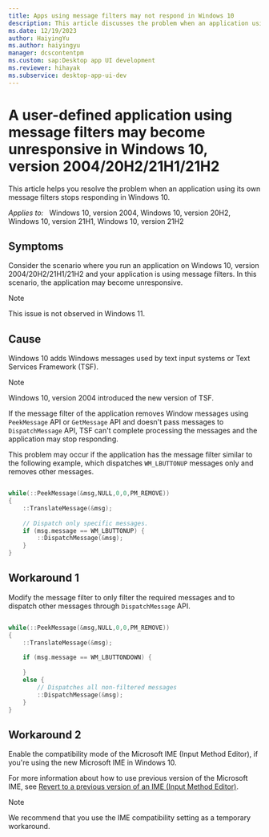 ```yaml
---
title: Apps using message filters may not respond in Windows 10
description: This article discusses the problem when an application using its own message filters stops responding in Windows 10.
ms.date: 12/19/2023
author: HaiyingYu
ms.author: haiyingyu
manager: dcscontentpm
ms.custom: sap:Desktop app UI development
ms.reviewer: hihayak
ms.subservice: desktop-app-ui-dev
---
```


# A user-defined application using message filters may become unresponsive in Windows 10, version 2004/20H2/21H1/21H2

This article helps you resolve the problem when an application using its own message filters stops responding in Windows 10.

_Applies to:_ &nbsp; Windows 10, version 2004, Windows 10, version 20H2, Windows 10, version 21H1, Windows 10, version 21H2

## Symptoms

Consider the scenario where you run an application on Windows 10, version 2004/20H2/21H1/21H2 and your application is using message filters.
In this scenario, the application may become unresponsive.

> [!NOTE]
> This issue is not observed in Windows 11.

## Cause

Windows 10 adds Windows messages used by text input systems or Text Services Framework (TSF).

> [!NOTE]
> Windows 10, version 2004 introduced the new version of TSF.

If the message filter of the application removes Window messages using `PeekMessage` API or `GetMessage` API and doesn't pass messages to `DispatchMessage` API, TSF can't complete processing the messages and the application may stop responding.

This problem may occur if the application has the message filter similar to the following example, which dispatches `WM_LBUTTONUP` messages only and removes other messages.

```cpp

while(::PeekMessage(&msg,NULL,0,0,PM_REMOVE))
{
    ::TranslateMessage(&msg);
    
    // Dispatch only specific messages.
    if (msg.message == WM_LBUTTONUP) {
        ::DispatchMessage(&msg);
    }
}

```

## Workaround 1

Modify the message filter to only filter the required messages and to dispatch other messages through `DispatchMessage` API.

```cpp

while(::PeekMessage(&msg,NULL,0,0,PM_REMOVE))
{
    ::TranslateMessage(&msg);
    
    if (msg.message == WM_LBUTTONDOWN) {
    
    }
    else {
        // Dispatches all non-filtered messages
        ::DispatchMessage(&msg);
    }
}

```

## Workaround 2

Enable the compatibility mode of the Microsoft IME (Input Method Editor), if you're using the new Microsoft IME in Windows 10.

For more information about how to use previous version of the Microsoft IME, see
[Revert to a previous version of an IME (Input Method Editor)](https://support.microsoft.com/windows/revert-to-a-previous-version-of-an-ime-input-method-editor-adcc9caa-17cb-44d8-b46e-f5b473b4dd77).

> [!NOTE]
> We recommend that you use the IME compatibility setting as a temporary workaround.

